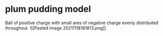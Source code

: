 # plum pudding model
Ball of positive charge  with small ares of negative charge evenly distributed throughout.
![[Pasted image 20211118181813.png]]